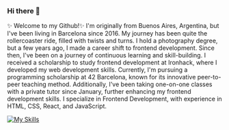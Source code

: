### Hi there 👋

✨ Welcome to my Github!✨
I'm originally from Buenos Aires, Argentina, but I've been living in Barcelona since 2016. My journey has been quite the rollercoaster ride, filled with twists and turns. I hold a photography degree, but a few years ago, I made a career shift to frontend development. Since then, I've been on a journey of continuous learning and skill-building. I received a scholarship to study frontend development at Ironhack, where I developed my web development skills. Currently, I'm pursuing a programming scholarship at 42 Barcelona, known for its innovative peer-to-peer teaching method. Additionally, I've been taking one-on-one classes with a private tutor since January, further enhancing my frontend development skills.
I specialize in Frontend Development, with experience in HTML, CSS, React, and JavaScript. 

[![My Skills](https://skillicons.dev/icons?i=js,html,css,react)](https://skillicons.dev)

<!--
**cecidlp/cecidlp** is a ✨ _special_ ✨ repository because its `README.md` (this file) appears on your GitHub profile.

Here are some ideas to get you started:

- 🔭 I’m currently working on ...
- 🌱 I’m currently learning ...
- 👯 I’m looking to collaborate on ...
- 🤔 I’m looking for help with ...
- 💬 Ask me about ...
- 📫 How to reach me: ...
- 😄 Pronouns: ...
- ⚡ Fun fact: ...
-->
